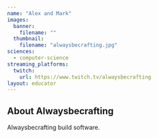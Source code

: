 ```yaml
---
name: "Alex and Mark"
images:
  banner:
    filename: ""
  thumbnail:
    filename: "alwaysbecrafting.jpg"
sciences:
  - computer-science
streaming_platforms:
  twitch:
    url: https://www.twitch.tv/alwaysbecrafting
layout: educator
---
```

## About Alwaysbecrafting

Alwaysbecrafting build software.

